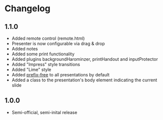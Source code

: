 Changelog
=========

1.1.0
-----

  * Added remote control (remote.html)
  * Presenter is now configurable via drag & drop
  * Added notes
  * Added some print functionality
  * Added plugins backgroundHarominzer, printHandout and inputProtector
  * Added "Impress" style transitions
  * Added "Lime" style
  * Added [prefix-free][1] to all presentations by default
  * Added a class to the presentation's body element indicating the current slide

1.0.0
-----

  * Semi-official, semi-inital release

[1]: http://leaverou.github.com/prefixfree/
